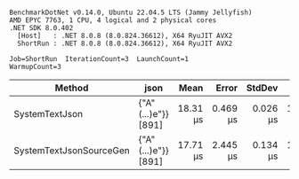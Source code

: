 ```

BenchmarkDotNet v0.14.0, Ubuntu 22.04.5 LTS (Jammy Jellyfish)
AMD EPYC 7763, 1 CPU, 4 logical and 2 physical cores
.NET SDK 8.0.402
  [Host]   : .NET 8.0.8 (8.0.824.36612), X64 RyuJIT AVX2
  ShortRun : .NET 8.0.8 (8.0.824.36612), X64 RyuJIT AVX2

Job=ShortRun  IterationCount=3  LaunchCount=1  
WarmupCount=3  

```
| Method                  | json                | Mean     | Error    | StdDev   | Min      | Max      | Gen0   | Allocated |
|------------------------ |-------------------- |---------:|---------:|---------:|---------:|---------:|-------:|----------:|
| SystemTextJson          | {&quot;A&quot;(...)e&quot;}} [891] | 18.31 μs | 0.469 μs | 0.026 μs | 18.30 μs | 18.34 μs | 0.0305 |   3.19 KB |
| SystemTextJsonSourceGen | {&quot;A&quot;(...)e&quot;}} [891] | 17.71 μs | 2.445 μs | 0.134 μs | 17.63 μs | 17.87 μs | 0.0305 |   3.19 KB |
